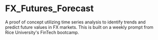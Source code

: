 # FX_Futures_Forecast
A proof of concept utilizing time series analysis to identify trends and predict future values in FX markets.  This is built on a weekly prompt from Rice University's FinTech bootcamp.
